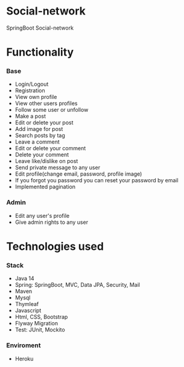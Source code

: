 # Social-network
SpringBoot Social-network
# Functionality
### Base
- Login/Logout
- Registration
- View own profile
- View other users profiles
- Follow some user or unfollow
- Make a post
- Edit or delete your post
- Add image for post
- Search posts by tag
- Leave a comment
- Edit or delete your comment
- Delete your comment
- Leave like/dislike on post
- Send private message to any user
- Edit profile(change email, password, profile image)
- If you forgot you password you can reset your password by email
- Implemented pagination
### Admin
- Edit any user's profile
- Give admin rights to any user

# Technologies used
### Stack
- Java 14
- Spring: SpringBoot, MVC, Data JPA, Security, Mail
- Maven
- Mysql
- Thymleaf
- Javascript
- Html, CSS, Bootstrap
- Flyway Migration
- Test: JUnit, Mockito
### Enviroment
- Heroku
